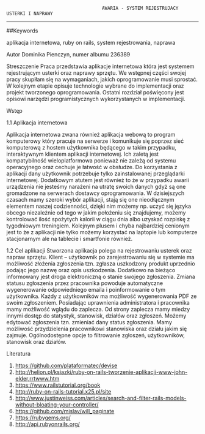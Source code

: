 
                                       AWARIA - SYSTEM REJESTRUJACY USTERKI I NAPRAWY
----------------------------------------------------------------------------------------------------------

##Keywords

aplikacja internetowa, ruby on rails, system rejestrowania, naprawa

Autor
Dominika Pienczyn, numer albumu 236389

Streszczenie
  Praca przedstawia aplikacje internetowa która jest systemem rejestrującym usterki oraz naprawy sprzętu. We wstępnej części swojej pracy skupiłam się na wymaganiach, jakich oprogramowanie musi sprostać. W kolejnym etapie opisuje technologie wybrane do implementacji oraz projekt tworzonego oprogramowania. Ostatni rozdział poświęcony jest opisowi narzędzi programistycznych wykorzystanych w implementacji.
  
Wstęp

1.1 Aplikacja internetowa

  Aplikacja internetowa zwana również aplikacja webową to program komputerowy który pracuje na serwerze i komunikuje się poprzez sieć komputerową z hostem użytkownika będącego w takim przypadku, interaktywnym klientem aplikacji internetowej.
Ich zaletą jest kompatybilność wieloplatformowa ponieważ nie zależą od systemu operacyjnego oraz cechuje je  łatwość w obsłudze. Do korzystania z aplikacji dany użytkownik potrzebuje tylko zainstalowanej przeglądarki internetowej. Dodatkowym atutem jest również to że w przypadku awarii urządzenia nie jesteśmy narażeni na utratę swoich danych gdyż są one gromadzone na serwerach dostawcy oprogramowania. W dzisiejszych czasach mamy szeroki wybór aplikacji, stają się one nieodłącznym elementem naszej codzienności, dzięki nim możemy np. uczyć się języka obcego niezależnie od tego w jakim położeniu się znajdujemy, możemy kontrolować ilość spożytych kalorii w ciągu dnia albo uzyskać rozpiskę z tygodniowym treningiem. Kolejnym plusem i chyba najbardziej cenionym jest to że z aplikacji nie tylko możemy korzystać na laptopie lub komputerze stacjonarnym ale na tablecie i smartfonie również.

1.2 Cel aplikacji
  Stworzona aplikacja polega na rejestrowaniu usterek oraz napraw sprzętu. Klient – użytkownik po zarejestrowaniu się w systemie ma możliwość złożenia zgłoszenia tzn. zgłasza uszkodzony produkt uprzednio podając jego nazwę oraz opis uszkodzenia. Dodatkowo na bieżąco informowany jest droga elektroniczną o stanie swojego zgłoszenia. Zmiana statusu zgłoszenia przez pracownika powoduje automatyczne wygenerowanie odpowiedniego emaila i poinformowanie o tym użytkownika. Każdy z użytkowników ma możliwość wygenerowania PDF ze swoim zgłoszeniem. 
Posiadając uprawnienia administratora i pracownika mamy możliwość wglądu do zaplecza. Od strony zaplecza mamy miedzy innymi dostęp do statystyk, stanowisk, działów oraz zgłoszeń. Możemy edytować zgłoszenia tzn. zmieniać dany status zgłoszenia. Mamy możliwość przydzielenia pracownikowi stanowiska oraz działu jakim się zajmuje. 
Ogólnodostępne opcje to filtrowanie zgłoszeń, użytkowników, stanowisk oraz działów.

Literatura

1. https://github.com/plataformatec/devise
2. http://helion.pl/ksiazki/ruby-on-rails-tworzenie-aplikacji-www-john-elder,rrtwww.htm
3. https://www.railstutorial.org/book
4. http://ruby-on-rails-tutorial.x25.pl/site
5. http://www.justinweiss.com/articles/search-and-filter-rails-models-without-bloating-your-controller/
6. https://github.com/mislav/will_paginate
7. https://rubygems.org/
8. http://api.rubyonrails.org/
